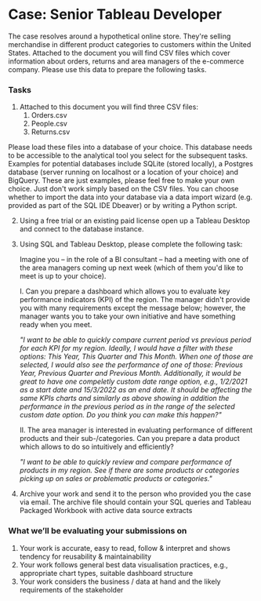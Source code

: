 # Case: Senior Tableau Developer
The case resolves around a hypothetical online store. They're selling merchandise
in different product categories to customers within the United States. Attached to the document you will find CSV files
which cover information about orders, returns and area managers of the e-commerce company. Please use this data
to prepare the following tasks.

### Tasks

1. Attached to this document you will find three CSV files:
    1. Orders.csv
    2. People.csv
    3. Returns.csv

Please load these files into a database of your choice. This database needs to be accessible to the analytical tool you select for the subsequent tasks. 
Examples for potential databases include SQLite (stored locally), a Postgres database (server running on localhost or a location of your choice) and BigQuery. These are just examples, please feel free to make your own choice. Just
don't work simply based on the CSV files. You can choose whether to import the data into your database via a data import wizard (e.g. provided as part of the SQL IDE Dbeaver) or by writing a Python script.


2. Using a free trial or an existing paid license open up a Tableau Desktop and connect to the database instance.


3. Using SQL and Tableau Desktop, please complete the following task:

   Imagine you – in the role of a BI consultant – had a meeting with one of the area managers coming up next week (which of them you'd like to meet is up to your choice). 

   I. Can you prepare a dashboard which allows you to evaluate key performance indicators (KPI) of the region. The manager didn't provide you with many requirements except the message below; however, the manager wants you to take your own initiative and have something ready when you meet.


    _"I want to be able to quickly compare current period vs previous period for each KPI for my region. Ideally, I would have a filter with these options: This Year, This Quarter and This Month. When one of those are selected, I would also see the performance of one of those: Previous Year, Previous Quarter and Previous Month. Additionally, it would be great to have one compeletly custom date range option, e.g., 1/2/2021 as a start date and 15/3/2022 as an end date. It should be affecting the same KPIs charts and similarly as above showing in addition the performance in the previous period as in the range of the selected custom date option. Do you think you can make this happen?"_


   II. The area manager is interested in evaluating performance of different products and their sub-/categories. Can you prepare a data product which allows to do so intuitively and efficiently?


    _"I want to be able to quickly review and compare performance of products in my region. See if there are some products or categories picking up on sales or problematic products or categories."_

4. Archive your work and send it to the person who provided you the case via email. The archive file should contain your SQL queries and Tableau Packaged Workbook with active data source extracts
   
### What we’ll be evaluating your submissions on

1. Your work is accurate, easy to read, follow & interpret and shows tendency for reusability & maintainability
2. Your work follows general best data visualisation practices, e.g., appropriate chart types, suitable dashboard structure
3. Your work considers the business / data at hand and the likely requirements of the stakeholder
